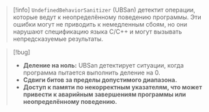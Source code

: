 
> [!info] 
> `UndefinedBehaviorSanitizer` (UBSan) детектит операции, которые ведут к неопределённому поведению программы. Эти ошибки могут не приводить к немедленным сбоям, но они нарушают спецификацию языка C/C++ и могут вызывать непредсказуемые результаты.

> [!bug]
> - **Деление на ноль:** UBSan детектирует ситуации, когда программа пытается выполнить деление на 0.
> - **Сдвиги битов за пределы допустимого диапазона.**
> - **Доступ к памяти по некорректным указателям, что может привести к аварийным завершениям программы или неопределённому поведению.**


